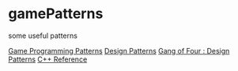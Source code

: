 # gamePatterns
some useful patterns

[Game Programming Patterns](http://gameprogrammingpatterns.com/)
[Design Patterns](https://en.wikipedia.org/wiki/Design_Patterns)
[Gang of Four : Design Patterns](https://en.wikipedia.org/wiki/Design_Patterns)
[C++ Reference](http://en.cppreference.com/w/)
